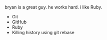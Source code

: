 bryan is a great guy.  he works hard. i like Ruby.
* Git
* GitHub
* Ruby
* Killing history using git rebase